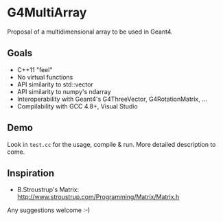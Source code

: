 G4MultiArray
============
Proposal of a multidimensional array to be used in Geant4.

Goals
-----
- C++11 "feel"
- No virtual functions
- API similarity to std::vector
- API similarity to numpy's ndarray
- Interoperability with Geant4's G4ThreeVector, G4RotationMatrix, ...
- Compilability with GCC 4.8+, Visual Studio

Demo
----
Look in `test.cc` for the usage, compile & run. More detailed description to come.

Inspiration
-----------
- B.Stroustrup's Matrix: <http://www.stroustrup.com/Programming/Matrix/Matrix.h>

Any suggestions welcome :-)